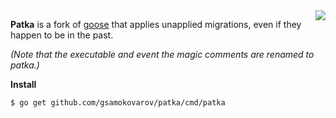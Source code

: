 <img align="right" src="http://www.pngpix.com/wp-content/uploads/2016/10/PNGPIX-COM-Duck-PNG-Transparent-Image-3-500x417.png">

**Patka** is a fork of [goose] that applies unapplied migrations, even if they
happen to be in the past.

_(Note that the executable and event the magic comments are renamed to patka.)_

**Install**

`$ go get github.com/gsamokovarov/patka/cmd/patka`

[goose]: https://bitbucket.org/liamstask/goose
